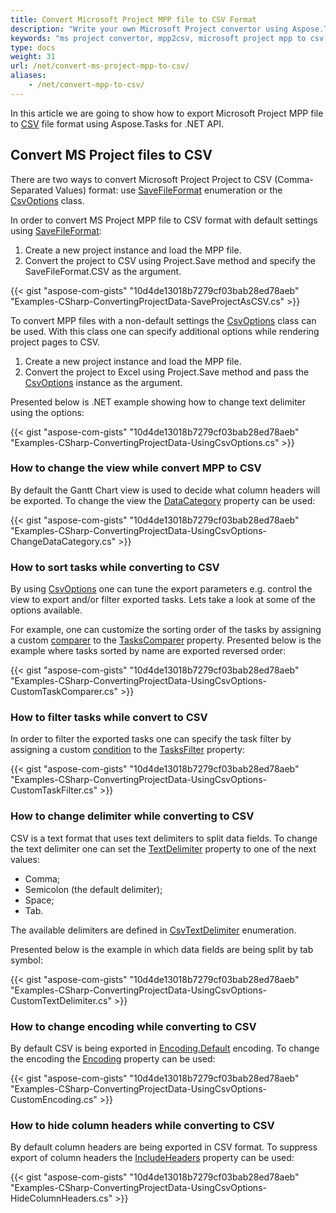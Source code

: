 ```yaml
---
title: Convert Microsoft Project MPP file to CSV Format
description: "Write your own Microsoft Project convertor using Aspose.Tasks for .NET and convert MPP files to CSV file."
keywords: "ms project convertor, mpp2csv, microsoft project mpp to csv converter, microsoft project mpp to csv convertor, export ms project mpp to csv"
type: docs
weight: 31
url: /net/convert-ms-project-mpp-to-csv/
aliases: 
    - /net/convert-mpp-to-csv/
---
```


In this article we are going to show how to export Microsoft Project MPP file to [CSV](https://docs.fileformat.com/spreadsheet/csv/) file format using Aspose.Tasks for .NET API.

## **Convert MS Project files to CSV**

There are two ways to convert Microsoft Project Project to CSV (Comma-Separated Values) format: use [SaveFileFormat](https://reference.aspose.com/tasks/net/aspose.tasks.saving/savefileformat) enumeration or the [CsvOptions](https://reference.aspose.com/tasks/net/aspose.tasks.saving/csvoptions) class.

In order to convert MS Project MPP file to CSV format with default settings using [SaveFileFormat](https://reference.aspose.com/tasks/net/aspose.tasks.saving/savefileformat):

1. Create a new project instance and load the MPP file.
2. Convert the project to CSV using Project.Save method and specify the SaveFileFormat.CSV as the argument.

{{< gist "aspose-com-gists" "10d4de13018b7279cf03bab28ed78aeb" "Examples-CSharp-ConvertingProjectData-SaveProjectAsCSV.cs" >}}

To convert MPP files with a non-default settings the [CsvOptions](https://reference.aspose.com/tasks/net/aspose.tasks.saving/csvoptions) class can be used. With this class one can specify additional options while rendering project pages to CSV.

1. Create a new project instance and load the MPP file.
2. Convert the project to Excel using Project.Save method and pass the [CsvOptions](https://reference.aspose.com/tasks/net/aspose.tasks.saving/csvoptions) instance as the argument.

Presented below is .NET example showing how to change text delimiter using the options:

{{< gist "aspose-com-gists" "10d4de13018b7279cf03bab28ed78aeb" "Examples-CSharp-ConvertingProjectData-UsingCsvOptions.cs" >}}

### **How to change the view while convert MPP to CSV**

By default the Gantt Chart view is used to decide what column headers will be exported. To change the view the [DataCategory](https://reference.aspose.com/tasks/net/aspose.tasks.saving/csvoptions/properties/datacategory) property can be used:

{{< gist "aspose-com-gists" "10d4de13018b7279cf03bab28ed78aeb" "Examples-CSharp-ConvertingProjectData-UsingCsvOptions-ChangeDataCategory.cs" >}}

### **How to sort tasks while converting to CSV**

By using [CsvOptions](https://reference.aspose.com/tasks/net/aspose.tasks.saving/csvoptions) one can tune the export parameters e.g. control the view to export and/or filter exported tasks. Lets take a look at some of the options available.

For example, one can customize the sorting order of the tasks by assigning a custom [comparer](https://docs.microsoft.com/en-us/dotnet/api/system.collections.generic.comparer-1?view=net-5.0) to the [TasksComparer](https://reference.aspose.com/tasks/net/aspose.tasks.saving/saveoptions/properties/taskscomparer) property. Presented below is the example where tasks sorted by name are exported reversed order:

{{< gist "aspose-com-gists" "10d4de13018b7279cf03bab28ed78aeb" "Examples-CSharp-ConvertingProjectData-UsingCsvOptions-CustomTaskComparer.cs" >}}

### **How to filter tasks while convert to CSV**

In order to filter the exported tasks one can specify the task filter by assigning a custom [condition](https://reference.aspose.com/tasks/net/aspose.tasks.util.icondition/1) to 
the [TasksFilter](https://reference.aspose.com/tasks/net/aspose.tasks.saving/saveoptions/properties/tasksfilter) property:

{{< gist "aspose-com-gists" "10d4de13018b7279cf03bab28ed78aeb" "Examples-CSharp-ConvertingProjectData-UsingCsvOptions-CustomTaskFilter.cs" >}}

### **How to change delimiter while converting to CSV**

CSV is a text format that uses text delimiters to split data fields. To change the text delimiter one can set the [TextDelimiter](https://reference.aspose.com/tasks/net/aspose.tasks.saving/csvoptions/properties/textdelimiter) property to one of the next values:

- Comma;
- Semicolon (the default delimiter);
- Space;
- Tab.

The available delimiters are defined in [CsvTextDelimiter](https://reference.aspose.com/tasks/net/aspose.tasks.saving/csvtextdelimiter) enumeration.

Presented below is the example in which data fields are being split by tab symbol:

{{< gist "aspose-com-gists" "10d4de13018b7279cf03bab28ed78aeb" "Examples-CSharp-ConvertingProjectData-UsingCsvOptions-CustomTextDelimiter.cs" >}}

### **How to change encoding while converting to CSV**

By default CSV is being exported in [Encoding.Default](https://docs.microsoft.com/en-us/dotnet/api/system.text.encoding.default) encoding. To change the encoding the [Encoding](https://reference.aspose.com/tasks/net/aspose.tasks.saving/csvoptions/properties/encoding) property can be used:

{{< gist "aspose-com-gists" "10d4de13018b7279cf03bab28ed78aeb" "Examples-CSharp-ConvertingProjectData-UsingCsvOptions-CustomEncoding.cs" >}}

### **How to hide column headers while converting to CSV**

By default column headers are being exported in CSV format. To suppress export of column headers the [IncludeHeaders](https://reference.aspose.com/tasks/net/aspose.tasks.saving/csvoptions/properties/includeheaders) property can be used:

{{< gist "aspose-com-gists" "10d4de13018b7279cf03bab28ed78aeb" "Examples-CSharp-ConvertingProjectData-UsingCsvOptions-HideColumnHeaders.cs" >}}
